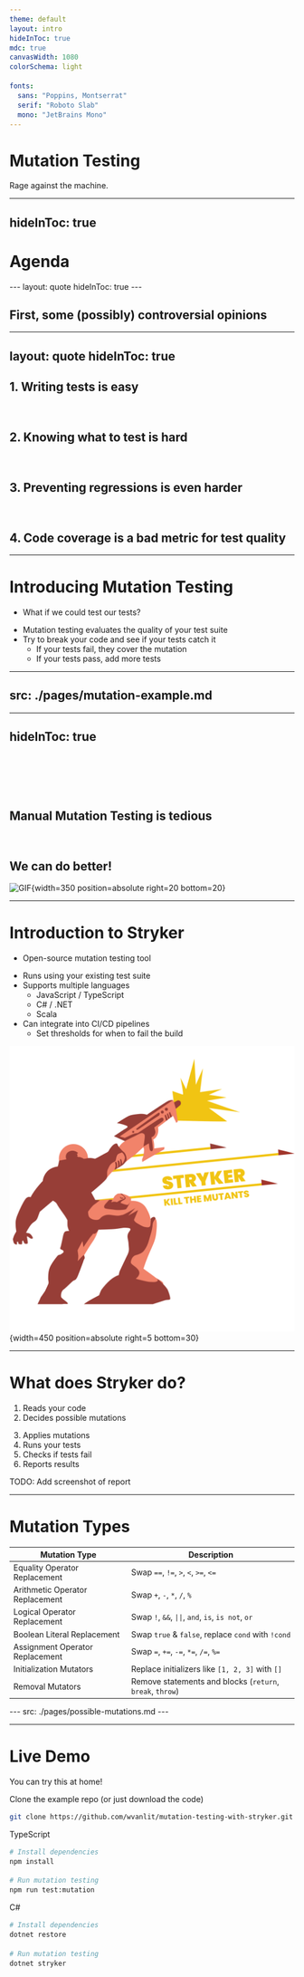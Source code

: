 ```yaml
---
theme: default
layout: intro
hideInToc: true
mdc: true
canvasWidth: 1080
colorSchema: light

fonts:
  sans: "Poppins, Montserrat"
  serif: "Roboto Slab"
  mono: "JetBrains Mono"
---
```


# Mutation Testing
Rage against the machine.

---
hideInToc: true
---

# Agenda

<Toc />
---
layout: quote
hideInToc: true
---

## First, some (possibly) controversial opinions

---
layout: quote
hideInToc: true
---

## 1. Writing tests is easy
<br>

<v-clicks every="2">

## 2. Knowing what to test is hard
<br>

## 3. Preventing regressions is even harder
<br>

## 4. Code coverage is a bad metric for test quality

</v-clicks>


---

# Introducing Mutation Testing


- What if we could test our tests?

<v-clicks>

- Mutation testing evaluates the quality of your test suite
- Try to break your code and see if your tests catch it
  - If your tests fail, they cover the mutation
  - If your tests pass, add more tests 

</v-clicks>


---
src: ./pages/mutation-example.md
---

---
hideInToc: true
---

<br><br><br><br> 

## Manual Mutation Testing is tedious

<br>

## We can do better!

![GIF](https://miro.medium.com/v2/1*zTycj5PEmgDK-Ce6gBQo_Q.gif){width=350 position=absolute right=20 bottom=20}

---

# Introduction to Stryker



- Open-source mutation testing tool

<v-clicks>

- Runs using your existing test suite
- Supports multiple languages
  - JavaScript / TypeScript
  - C# / .NET
  - Scala
- Can integrate into CI/CD pipelines
  - Set thresholds for when to fail the build

</v-clicks>

![Stryker](./assets/stryker-man.svg){width=450 position=absolute right=5 bottom=30}

---

# What does Stryker do?

1. Reads your code
1. Decides possible mutations

<v-clicks every="2">

3. Applies mutations
1. Runs your tests
1. Checks if tests fail
1. Reports results

</v-clicks>

TODO: Add screenshot of report

---

# Mutation Types

<v-clicks every="2">

| **Mutation Type** | **Description** |
| --- | --- |
| Equality Operator Replacement | Swap `==`, `!=`, `>`, `<`, `>=`, `<=` |
| Arithmetic Operator Replacement | Swap `+`, `-`, `*`, `/`, `%` |
| Logical Operator Replacement | Swap `!`, `&&`, `\|\|`, `and`, `is`, `is not`, `or` |
| Boolean Literal Replacement | Swap `true` & `false`, replace `cond` with `!cond` |
| Assignment Operator Replacement | Swap `=`, `+=`, `-=`, `*=`, `/=`, `%=` |
| Initialization Mutators | Replace initializers like `[1, 2, 3]` with `[]` |
| Removal Mutators | Remove statements and blocks (`return`, `break`, `throw`) |

</v-clicks>
---
src: ./pages/possible-mutations.md
---

---

# Live Demo 
You can try this at home!

Clone the example repo (or just download the code)

```sh
git clone https://github.com/wvanlit/mutation-testing-with-stryker.git
```

TypeScript

```sh
# Install dependencies
npm install

# Run mutation testing
npm run test:mutation
```

C#

```sh
# Install dependencies
dotnet restore

# Run mutation testing
dotnet stryker
```